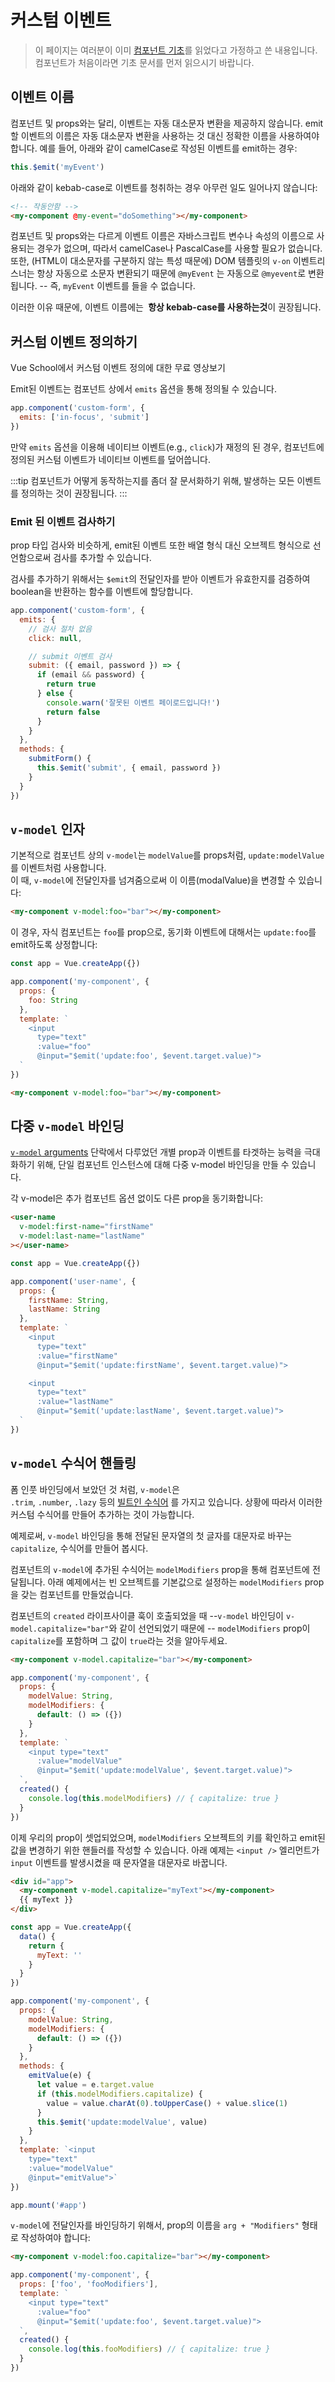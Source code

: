# 커스텀 이벤트

> 이 페이지는 여러분이 이미 [컴포넌트 기초](component-basics.md)를 읽었다고 가정하고 쓴 내용입니다. 컴포넌트가 처음이라면 기초 문서를 먼저 읽으시기 바랍니다.

## 이벤트 이름

컴포넌트 및 props와는 달리, 이벤트는 자동 대소문자 변환을 제공하지 않습니다. emit할 이벤트의 이름은 자동 대소문자 변환을 사용하는 것 대신 정확한 이름을 사용하여야 합니다. 예를 들어, 아래와 같이 camelCase로 작성된 이벤트를 emit하는 경우:

```js
this.$emit('myEvent')
```

아래와 같이 kebab-case로 이벤트를 청취하는 경우 아무런 일도 일어나지 않습니다:

```html
<!-- 작동안함 -->
<my-component @my-event="doSomething"></my-component>
```

컴포넌트 및 props와는 다르게 이벤트 이름은 자바스크립트 변수나 속성의 이름으로 사용되는 경우가 없으며, 따라서 camelCase나 PascalCase를 사용할 필요가 없습니다. 또한, (HTML이 대소문자를 구분하지 않는 특성 때문에) DOM 템플릿의  `v-on` 이벤트리스너는 항상 자동으로 소문자 변환되기 때문에 `@myEvent` 는 자동으로 `@myevent`로 변환됩니다. -- 즉, `myEvent`  이벤트를 들을 수 없습니다.

이러한 이유 때문에, 이벤트 이름에는 **&nbsp;항상 kebab-case를 사용하는것**이 권장됩니다.

## 커스텀 이벤트 정의하기

Vue School에서 커스텀 이벤트 정의에 대한 무료 영상보기

Emit된 이벤트는 컴포넌트 상에서 `emits` 옵션을 통해 정의될 수 있습니다.

```js
app.component('custom-form', {
  emits: ['in-focus', 'submit']
})
```

만약 `emits` 옵션을 이용해 네이티브 이벤트(e.g., `click`)가 재정의 된 경우, 컴포넌트에 정의된 커스텀 이벤트가 네이티브 이벤트를 덮어씁니다.

:::tip 
컴포넌트가 어떻게 동작하는지를 좀더 잘 문서화하기 위해, 발생하는 모든 이벤트를 정의하는 것이 권장됩니다. 
:::

### Emit 된 이벤트 검사하기

prop 타입 검사와 비슷하게, emit된 이벤트 또한 배열 형식 대신 오브젝트 형식으로 선언함으로써 검사를 추가할 수 있습니다.

검사를 추가하기 위해서는 `$emit`의 전달인자를 받아 이벤트가 유효한지를 검증하여 boolean을 반환하는 함수를 이벤트에 할당합니다.

```js
app.component('custom-form', {
  emits: {
    // 검사 절차 없음
    click: null,

    // submit 이벤트 검사
    submit: ({ email, password }) => {
      if (email && password) {
        return true
      } else {
        console.warn('잘못된 이벤트 페이로드입니다!')
        return false
      }
    }
  },
  methods: {
    submitForm() {
      this.$emit('submit', { email, password })
    }
  }
})
```

## `v-model` 인자

기본적으로 컴포넌트 상의 `v-model`는 `modelValue`를 props처럼, `update:modelValue`를 이벤트처럼 사용합니다.<br>이 때, `v-model`에 전달인자를 넘겨줌으로써 이 이름(modalValue)을 변경할 수 있습니다:

```html
<my-component v-model:foo="bar"></my-component>
```

이 경우, 자식 컴포넌트는 `foo`를 prop으로, 동기화 이벤트에 대해서는 `update:foo`를 emit하도록 상정합니다:

```js
const app = Vue.createApp({})

app.component('my-component', {
  props: {
    foo: String
  },
  template: `
    <input
      type="text"
      :value="foo"
      @input="$emit('update:foo', $event.target.value)">
  `
})
```

```html
<my-component v-model:foo="bar"></my-component>
```

## 다중 `v-model` 바인딩

[`v-model` arguments](#v-model-arguments) 단락에서 다루었던 개별 prop과 이벤트를 타겟하는 능력을 극대화하기 위해, 단일 컴포넌트 인스턴스에 대해 다중 v-model 바인딩을 만들 수 있습니다.

각 v-model은 추가 컴포넌트 옵션 없이도 다른 prop을 동기화합니다:

```html
<user-name
  v-model:first-name="firstName"
  v-model:last-name="lastName"
></user-name>
```

```js
const app = Vue.createApp({})

app.component('user-name', {
  props: {
    firstName: String,
    lastName: String
  },
  template: `
    <input
      type="text"
      :value="firstName"
      @input="$emit('update:firstName', $event.target.value)">

    <input
      type="text"
      :value="lastName"
      @input="$emit('update:lastName', $event.target.value)">
  `
})
```

<common-codepen-snippet title="Multiple v-models" slug="GRoPPrM" tab="html,result" />

## `v-model` 수식어 핸들링

폼 인풋 바인딩에서 보았던 것 처럼, `v-model`은<br>`.trim`, `.number`, `.lazy` 등의 [빌트인 수식어](/ko-KR/guide/forms.html#modifiers) 를 가지고 있습니다. 상황에 따라서 이러한 커스텀 수식어를 만들어 추가하는 것이 가능합니다.

예제로써, `v-model` 바인딩을 통해 전달된 문자열의 첫 글자를 대문자로 바꾸는 `capitalize`, 수식어를 만들어 봅시다.

컴포넌트의 `v-model`에 추가된 수식어는 `modelModifiers` prop을 통해 컴포넌트에 전달됩니다. 아래 예제에서는 빈 오브젝트를 기본값으로 설정하는 `modelModifiers` prop을 갖는 컴포넌트를 만들었습니다.

컴포넌트의 `created` 라이프사이클 훅이 호출되었을 때 --`v-model` 바인딩이 `v-model.capitalize="bar"`와 같이 선언되었기 때문에 -- `modelModifiers` prop이 `capitalize`를 포함하며 그 값이 `true`라는 것을 알아두세요.

```html
<my-component v-model.capitalize="bar"></my-component>
```

```js
app.component('my-component', {
  props: {
    modelValue: String,
    modelModifiers: {
      default: () => ({})
    }
  },
  template: `
    <input type="text"
      :value="modelValue"
      @input="$emit('update:modelValue', $event.target.value)">
  `,
  created() {
    console.log(this.modelModifiers) // { capitalize: true }
  }
})
```

이제 우리의 prop이 셋업되었으며, `modelModifiers` 오브젝트의 키를 확인하고 emit된 값을 변경하기 위한 핸들러를 작성할 수 있습니다. 아래 예제는 `<input />` 엘리먼트가 `input` 이벤트를 발생시켰을 때 문자열을 대문자로 바꿉니다.

```html
<div id="app">
  <my-component v-model.capitalize="myText"></my-component>
  {{ myText }}
</div>
```

```js
const app = Vue.createApp({
  data() {
    return {
      myText: ''
    }
  }
})

app.component('my-component', {
  props: {
    modelValue: String,
    modelModifiers: {
      default: () => ({})
    }
  },
  methods: {
    emitValue(e) {
      let value = e.target.value
      if (this.modelModifiers.capitalize) {
        value = value.charAt(0).toUpperCase() + value.slice(1)
      }
      this.$emit('update:modelValue', value)
    }
  },
  template: `<input
    type="text"
    :value="modelValue"
    @input="emitValue">`
})

app.mount('#app')
```

`v-model`에 전달인자를 바인딩하기 위해서, prop의 이름을 `arg + "Modifiers"` 형태로 작성하여야 합니다:

```html
<my-component v-model:foo.capitalize="bar"></my-component>
```

```js
app.component('my-component', {
  props: ['foo', 'fooModifiers'],
  template: `
    <input type="text"
      :value="foo"
      @input="$emit('update:foo', $event.target.value)">
  `,
  created() {
    console.log(this.fooModifiers) // { capitalize: true }
  }
})
```
